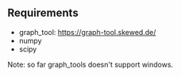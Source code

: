 ## Requirements
- graph_tool: https://graph-tool.skewed.de/
- numpy
- scipy

Note: so far graph_tools doesn't support windows.